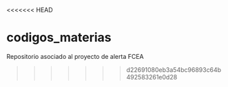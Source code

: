 <<<<<<< HEAD
# codigos_materias
Repositorio asociado al proyecto de alerta FCEA
>>>>>>> d22691080eb3a54bc96893c64b492583261e0d28
